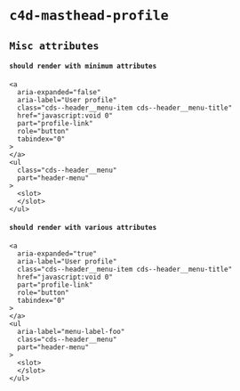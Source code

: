 # `c4d-masthead-profile`

## `Misc attributes`

####   `should render with minimum attributes`

```
<a
  aria-expanded="false"
  aria-label="User profile"
  class="cds--header__menu-item cds--header__menu-title"
  href="javascript:void 0"
  part="profile-link"
  role="button"
  tabindex="0"
>
</a>
<ul
  class="cds--header__menu"
  part="header-menu"
>
  <slot>
  </slot>
</ul>

```

####   `should render with various attributes`

```
<a
  aria-expanded="true"
  aria-label="User profile"
  class="cds--header__menu-item cds--header__menu-title"
  href="javascript:void 0"
  part="profile-link"
  role="button"
  tabindex="0"
>
</a>
<ul
  aria-label="menu-label-foo"
  class="cds--header__menu"
  part="header-menu"
>
  <slot>
  </slot>
</ul>

```

